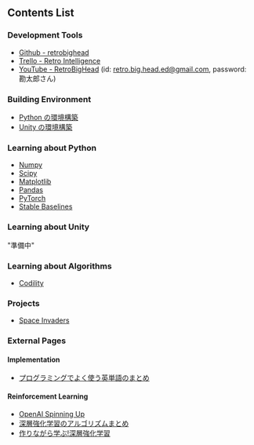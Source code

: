 ## Contents List

### Development Tools

- [Github - retrobighead](https://github.com/retrobighead)
- [Trello - Retro Intelligence](https://trello.com/b/aJsBeCar/retro-intelligence)
- [YouTube - RetroBigHead](https://www.youtube.com/channel/UCMre5mwvSMAKpYo_9m5OFww/featured?view_as=subscriber) (id: retro.big.head.ed@gmail.com, password: 勘太郎さん)

### Building Environment

- [Python の環境構築](./build_env/installation_python.md)
- [Unity の環境構築](./build_env/installation_unity.md)

### Learning about Python

- [Numpy](./learning_python/about_numpy.md)
- [Scipy](./learning_python/about_scipy.md)
- [Matplotlib](./learning_python/about_matplotlib.md)
- [Pandas](./learning_python/about_pandas.md)
- [PyTorch](./learning_python/about_pytorch.md)
- [Stable Baselines](./learning_python/about_stable_baselines.md)

### Learning about Unity

"準備中"

### Learning about Algorithms

- [Codility](./codility/contents.md)

### Projects

- [Space Invaders](./projects/about_space_invaders.md)

### External Pages

#### Implementation

- [プログラミングでよく使う英単語のまとめ](https://qiita.com/Ted-HM/items/7dde25dcffae4cdc7923)

#### Reinforcement Learning

- [OpenAI Spinning Up](https://spinningup.openai.com/en/latest/)
- [深層強化学習のアルゴリズムまとめ](https://qiita.com/shionhonda/items/ec05aade07b5bea78081)
- [作りながら学ぶ!深層強化学習](https://book.mynavi.jp/manatee/series/detail/id=87626)
